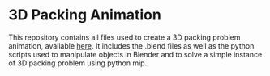 # 3D Packing Animation

This repository contains all files used to create a 3D packing problem animation, available <a href="https://youtu.be/G_foHb67m3E?si=JTUteSu6Xjm-_9Um">here</a>. It includes the .blend files as well as the python scripts used to manipulate objects in Blender and to solve a simple instance of 3D packing problem using python mip.
